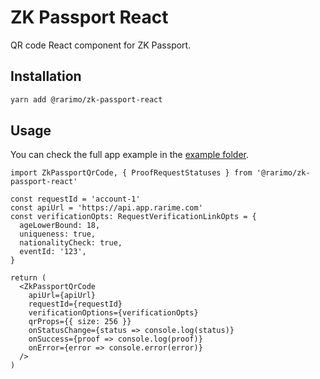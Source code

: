 # ZK Passport React

QR code React component for ZK Passport.

## Installation

```bash
yarn add @rarimo/zk-passport-react
```

## Usage

You can check the full app example in the [example folder](./example).

```tsx
import ZkPassportQrCode, { ProofRequestStatuses } from '@rarimo/zk-passport-react'

const requestId = 'account-1'
const apiUrl = 'https://api.app.rarime.com'
const verificationOpts: RequestVerificationLinkOpts = {
  ageLowerBound: 18,
  uniqueness: true,
  nationalityCheck: true,
  eventId: '123',
}

return (
  <ZkPassportQrCode
    apiUrl={apiUrl}
    requestId={requestId}
    verificationOptions={verificationOpts}
    qrProps={{ size: 256 }}
    onStatusChange={status => console.log(status)}
    onSuccess={proof => console.log(proof)}
    onError={error => console.error(error)}
  />
)
```
